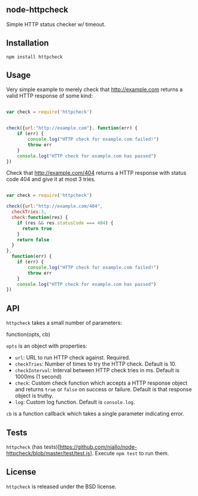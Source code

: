 ## node-httpcheck

Simple HTTP status checker w/ timeout.

## Installation

`npm install httpcheck`

## Usage

Very simple example to merely check that http://example.com returns a valid
HTTP response of some kind:

```javascript

var check = require('httpcheck')


check({url:"http://example.com"}, function(err) {
    if (err) {
        console.log("HTTP check for example.com failed!")
        throw err
    }
    console.log("HTTP check for example.com has passed")
})

```

Check that http://example.com/404 returns a HTTP response with status code 404
and give it at most 3 tries.

```javascript

var check = require('httpcheck')

check({url:"http://example.com/404",
  checkTries:3,
  check:function(res) {
    if (res && res.statusCode === 404) {
      return true
    }
    return false
  }
},
  function(err) {
    if (err) {
        console.log("HTTP check for example.com failed!")
        throw err
    }
    console.log("HTTP check for example.com has passed")
})


```


## API

`httpcheck` takes a small number of parameters:

function(opts, cb)

`opts` is an object with properties:

- `url`: URL to run HTTP check against. Required.
- `checkTries`: Number of times to try the HTTP check. Default is 10.
- `checkInterval`: Interval between HTTP check tries in ms. Default is 1000ms (1 second)
- `check`: Custom check function which accepts a HTTP response object and returns
`true` or `false` on success or failure. Default is that response object is truthy.
- `log`: Custom log function. Default is `console.log`.

`cb` is a function callback which takes a single parameter indicating error.

## Tests

`httpcheck` (has tests)[https://github.com/niallo/node-httpcheck/blob/master/test/test.js]. Execute `npm test` to run them.

## License

`httpcheck` is released under the BSD license.

